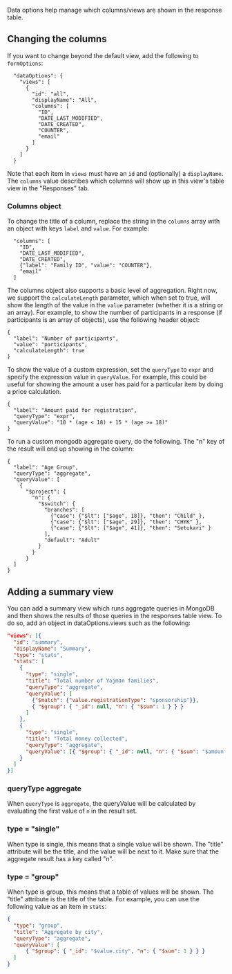 Data options help manage which columns/views are shown in the response table.

## Changing the columns
If you want to change beyond the default view, add the following to `formOptions`:

```
  "dataOptions": {
    "views": [
      {
        "id": "all",
        "displayName": "All",
        "columns": [
          "ID",
          "DATE_LAST_MODIFIED",
          "DATE_CREATED",
          "COUNTER",
          "email"
        ]
      }
    ]
  }
```

Note that each item in `views` must have an `id` and (optionally) a `displayName`. The `columns` value describes which columns will show up in this view's table view in the "Responses" tab.

### Columns object

To change the title of a column, replace the string in the `columns` array with an object with keys `label` and `value`. For example:

```
  "columns": [
    "ID",
    "DATE_LAST_MODIFIED",
    "DATE_CREATED",
    {"label": "Family ID", "value": "COUNTER"},
    "email"
  ]
```

The columns object also supports a basic level of aggregation. Right now, we support the `calculateLength` parameter, which when set to true, will show the length of the value in the `value` parameter (whether it is a string or an array). For example, to show the number of participants in a response (if participants is an array of objects), use the following header object:

```
{
  "label": "Number of participants",
  "value": "participants",
  "calculateLength": true
}
```

To show the value of a custom expression, set the `queryType` to `expr` and specify the expression value in `queryValue`. For example, this could be useful for showing the amount a user has paid for a particular item by doing a price calculation.

```
{
  "label": "Amount paid for registration",
  "queryType": "expr",
  "queryValue": "10 * (age < 18) + 15 * (age >= 18)"
}
```

To run a custom mongodb aggregate query, do the following. The "n" key of the result will end up showing in the column:

```
{
  "label": "Age Group",
  "queryType": "aggregate",
  "queryValue": [
    {
      "$project": {
        "n": {
          "$switch": {
            "branches": [
              {"case": {"$lt": ["$age", 18]}, "then": "Child" },
              {"case": {"$lt": ["$age", 29]}, "then": "CHYK" },
              {"case": {"$lt": ["$age", 41]}, "then": "Setukari" }
            ],
            "default": "Adult"
          }
        }
      }
  ]
}
```

## Adding a summary view
You can add a summary view which runs aggregate queries in MongoDB and then shows the results of those queries in the responses table view. To do so, add an object in dataOptions.views such as the following:
```json
"views": [{
  "id": "summary",
  "displayName": "Summary",
  "type": "stats",
  "stats": [
    {
      "type": "single",
      "title": "Total number of Yajman families",
      "queryType": "aggregate",
      "queryValue": [
        {"$match": {"value.registrationType": "sponsorship"}},
        { "$group": { "_id": null, "n": { "$sum": 1 } } }
      ]
    },
    {
      "type": "single",
      "title": "Total money collected",
      "queryType": "aggregate",
      "queryValue": [{ "$group": { "_id": null, "n": { "$sum": "$amount_paid" } } } ]
    }
  ]
}]
```

### queryType aggregate

When `queryType` is `aggregate`, the queryValue will be calculated by evaluating the first value of `n` in the result set.

### type = "single"

When type is single, this means that a single value will be shown. The "title" attribute will be the title, and the value will be next to it. Make sure that the aggregate result has a key called "n".

### type = "group"

When type is group, this means that a table of values will be shown. The "title" attribute is the title of the table. For example, you can use the following value as an item in `stats`:

```json
{
  "type": "group",
  "title": "Aggregate by city",
  "queryType": "aggregate",
  "queryValue": [
      { "$group": { "_id": "$value.city", "n": { "$sum": 1 } } }
  ]
}
```